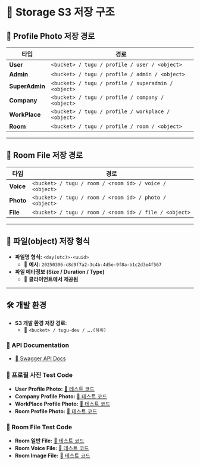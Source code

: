 # 📂 Storage S3 저장 구조

## **📌 Profile Photo 저장 경로**

| 타입           | 경로                                                |
| -------------- | --------------------------------------------------- |
| **User**       | `<bucket> / tugu / profile / user / <object>`       |
| **Admin**      | `<bucket> / tugu / profile / admin / <object>`      |
| **SuperAdmin** | `<bucket> / tugu / profile / superadmin / <object>` |
| **Company**    | `<bucket> / tugu / profile / company / <object>`    |
| **WorkPlace**  | `<bucket> / tugu / profile / workplace / <object>`  |
| **Room**       | `<bucket> / tugu / profile / room / <object>`       |

---

## **📌 Room File 저장 경로**

| 타입      | 경로                                                    |
| --------- | ------------------------------------------------------- |
| **Voice** | `<bucket> / tugu / room / <room id> / voice / <object>` |
| **Photo** | `<bucket> / tugu / room / <room id> / photo / <object>` |
| **File**  | `<bucket> / tugu / room / <room id> / file / <object>`  |

---

## **📌 파일(object) 저장 형식**

- **파일명 형식:** `<day(utc)>-<uuid>`
  - 📌 **예시:** `20250306-c8d9f7a2-3c4b-4d5e-9f8a-b1c2d3e4f567`
- **파일 메타정보 (Size / Duration / Type)**
  - 📌 **클라이언트에서 제공됨**

---

## **🛠 개발 환경**

- **S3 개발 환경 저장 경로:**
  - 📌 `<bucket> / tugu-dev / ….(하위)`

### **📌 API Documentation**

- [📄 Swagger API Docs](https://api-dev.aswing.net/file-service/docs#/)

### **📌 프로필 사진 Test Code**

- **User Profile Photo:** [🔗 테스트 코드](https://github.com/asko-tugu/tugu-backend-tester/blob/main/test/file-service/profile-photo/file-service.user.profile-photo.test.ts)
- **Company Profile Photo:** [🔗 테스트 코드](https://github.com/asko-tugu/tugu-backend-tester/blob/main/test/file-service/profile-photo/file-service.company.profile-photo.test.ts)
- **WorkPlace Profile Photo:** [🔗 테스트 코드](https://github.com/asko-tugu/tugu-backend-tester/blob/main/test/file-service/profile-photo/file-service.work-place.profile-photo.test.ts)
- **Room Profile Photo:** [🔗 테스트 코드](https://github.com/asko-tugu/tugu-backend-tester/blob/main/test/file-service/profile-photo/file-service.room.profile-photo.test.ts)

### **📌 Room File Test Code**

- **Room 일반 File:** [🔗 테스트 코드](https://github.com/asko-tugu/tugu-backend-tester/blob/main/test/file-service/room-file/file-service.room-file.test.ts)
- **Room Voice File:** [🔗 테스트 코드](https://github.com/asko-tugu/tugu-backend-tester/blob/main/test/file-service/room-file/file-service.room-voice-file.test.ts)
- **Room Image File:** [🔗 테스트 코드](https://github.com/asko-tugu/tugu-backend-tester/blob/main/test/file-service/room-file/file-service.room-image-file.test.ts)
